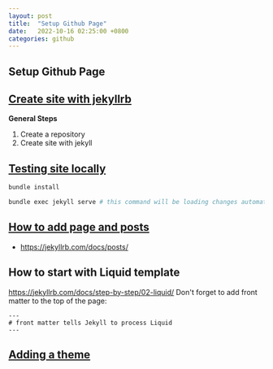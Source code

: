 ```yaml
---
layout: post
title:  "Setup Github Page"
date:   2022-10-16 02:25:00 +0800
categories: github
---
```


## Setup Github Page

## [Create site with jekyllrb][Create-site-doc]

**General Steps**
1. Create a repository
2. Create site with jekyll


## [Testing site locally](https://docs.github.com/en/pages/setting-up-a-github-pages-site-with-jekyll/testing-your-github-pages-site-locally-with-jekyll)
```bash
bundle install

bundle exec jekyll serve # this command will be loading changes automatically
```


## [How to add page and posts](https://docs.github.com/en/pages/setting-up-a-github-pages-site-with-jekyll/adding-content-to-your-github-pages-site-using-jekyll)
* https://jekyllrb.com/docs/posts/

## How to start with Liquid template
https://jekyllrb.com/docs/step-by-step/02-liquid/
Don't forget to add front matter to the top of the page:
```
---
# front matter tells Jekyll to process Liquid
---
```

## [Adding a theme](https://docs.github.com/en/pages/setting-up-a-github-pages-site-with-jekyll/adding-a-theme-to-your-github-pages-site-using-jekyll)



[Create-site-doc]: https://docs.github.com/en/pages/setting-up-a-github-pages-site-with-jekyll/creating-a-github-pages-site-with-jekyll